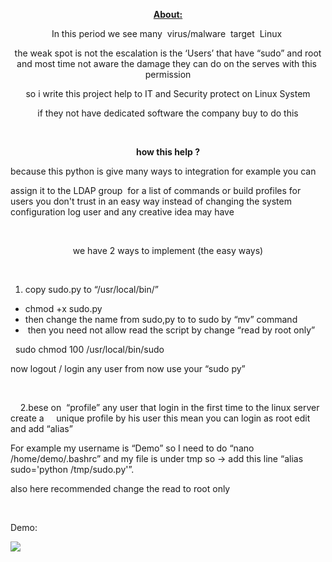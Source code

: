 <p style="text-align: center;"><span style="text-decoration: underline;"><strong>About:</strong></span></p>
<p style="text-align: center;"><span style="font-weight: 400;">In this period we see many&nbsp; virus/malware&nbsp; target&nbsp; Linux&nbsp;</span></p>
<p style="text-align: center;"><span style="font-weight: 400;">the weak spot is not the escalation is the &lsquo;Users&rsquo; that have &ldquo;sudo&rdquo; and root and most time not aware the damage they can do on the serves with this&nbsp; permission</span></p>
<p style="text-align: center;"><span style="font-weight: 400;">so i write this project help to IT and Security protect on Linux System</span></p>
<p style="text-align: center;"><span style="font-weight: 400;">if they not have dedicated software the company buy to do this</span></p>
<p style="text-align: center;">&nbsp;</p>
<p style="text-align: center;"><strong>how this help ?</strong></p>
<p><span style="font-weight: 400;">because this python is give many ways to integration for example you can</span></p>
<p><span style="font-weight: 400;">assign it to the LDAP group&nbsp; for a list of commands or build profiles for users you don't trust in an easy way instead of changing the system configuration log user and any creative idea may have </span></p>
<p>&nbsp;</p>
<p style="text-align: center;"><span style="font-weight: 400;">we have 2 ways to implement (the easy ways)</span></p>
<p>&nbsp;</p>
<ol>
<li style="font-weight: 400;" aria-level="1"><span style="font-weight: 400;">copy sudo.py to &ldquo;/usr/local/bin/&rdquo;&nbsp;</span></li>
</ol>
<ul>
<li style="font-weight: 400;" aria-level="1"><span style="font-weight: 400;">chmod +x sudo.py</span></li>
<li style="font-weight: 400;" aria-level="1"><span style="font-weight: 400;">then change the name from sudo,py to to sudo by &ldquo;mv&rdquo; command&nbsp;</span></li>
<li style="font-weight: 400;" aria-level="1"><span style="font-weight: 400;">&nbsp;then you need not allow read the script by change &ldquo;read by root only&rdquo;</span></li>
</ul>
<p><span style="font-weight: 400;">&nbsp;&nbsp;sudo chmod 100 /usr/local/bin/sudo</span></p>
<p><span style="font-weight: 400;">now logout / login any user from now use your &ldquo;sudo py&rdquo;&nbsp;</span></p>
<p>&nbsp;</p>
<p><span style="font-weight: 400;">&nbsp; &nbsp; 2.</span><span style="font-weight: 400;">bese on&nbsp; &ldquo;profile&rdquo; any user that login in the first time to the linux server create a &nbsp; &nbsp; unique profile by his user this mean you can login as root edit and add &ldquo;alias&rdquo;</span></p>
<p><span style="font-weight: 400;">For example my username is &ldquo;Demo&rdquo; so I need to do &ldquo;nano&nbsp; /home/demo/.bashrc&rdquo; and my file is under tmp so -&gt; add this line &ldquo;alias sudo='python /tmp/sudo.py'&rdquo;.</span></p>
<p><span style="font-weight: 400;">also here recommended change the read to root only&nbsp; </span></p>
<p>&nbsp;</p>
<p style="text-align: left;">Demo:</p>
<a href="https://asciinema.org/a/lm5xs8ugeR07HAM6ntgpJfrBb" target="_blank"><img src="https://asciinema.org/a/lm5xs8ugeR07HAM6ntgpJfrBb.svg" /></a>
